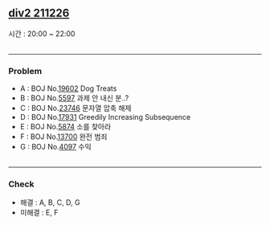 ## [div2 211226](https://www.acmicpc.net/group/practice/9928/65)<br>
시간 : 20:00 ~ 22:00<br><br>

***
### Problem
* A : BOJ No.[19602](https://boj.kr/19602) Dog Treats
* B : BOJ No.[5597](https://boj.kr/5597) 과제 안 내신 분..?
* C : BOJ No.[23746](https://boj.kr/23746) 문자열 압축 해제
* D : BOJ No.[17931](https://boj.kr/17931) Greedily Increasing Subsequence
* E : BOJ No.[5874](https://boj.kr/5874) 소를 찾아라
* F : BOJ No.[13700](https://boj.kr/13700) 완전 범죄
* G : BOJ No.[4097](https://boj.kr/4097) 수익<br><br>

***
### Check
* 해결 : A, B, C, D, G<br>
* 미해결 : E, F